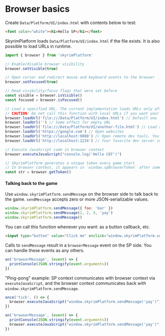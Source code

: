 # Browser basics

Create `Data/Platform/UI/index.html` with contents below to test:

```html
<font color="white"><h1>Hello SP</h1></font>
```

SkyrimPlatform loads `Data/Platform/UI/index.html` if the file exists. It is also possible to load URLs in runtime.

```typescript
import { browser } from 'skyrimPlatform'

// Enable/disable browser visibility
browser.setVisible(true)

// Open cursor and redirect mouse and keyboard events to the browser
browser.setFocused(true)

// Read visibility/focus flags that were set before
const visible = browser.isVisible()
const focused = browser.isFocused()

// Load a specified URL. The current implementation loads URLs only after the user moves the mouse, except the default URL.
// CAUTION! Do not call this function with local URLs if you want your mod to work under MO2.
browser.loadUrl('file:///Data/Platform/UI/index.html') // Default one
browser.loadUrl('') // Same effect for empty URL
browser.loadUrl('file:///Data/Platform/UI/another-file.html') // Load another page from Data
browser.loadUrl('https://google.com') // Open websites
browser.loadUrl('http://localhost:9000') // Open remote dev tools. You better open them in normal browser
browser.loadUrl('http://localhost:1234') // Your favorite dev server in watch mode

// Execute JavaScript code in browser context
browser.executeJavaScript("console.log('Hello CEF')")

// SkyrimPlatform generates a unique token every game start
// In browser context, it appears in `window.spBrowserToken` after some time from page load moment
const str = browser.getToken()
```

#### Talking back to the game

Use `window.skyrimPlatform.sendMessage` on the browser side to talk back to the game. `sendMessage` accepts zero or more JSON-serializable values.

```js
window.skyrimPlatform.sendMessage({ foo: 'bar' })
window.skyrimPlatform.sendMessage(1, 2, 3, 'yay')
window.skyrimPlatform.sendMessage()
```

You can call this function whenever you want: as a button callback, etc.

```html
<input type="button" value="Click me" onclick="window.skyrimPlatform.sendMessage({ foo: 'bar' });" />
```

Calls to `sendMessage` result in a `browserMessage` event on the SP side. You can handle these events as any others.

```ts
on('browserMessage', (event) => {
  printConsole(JSON.stringify(event.arguments))
})
```

"Ping-pong" example: SP context communicates with browser context via `executeJavaScript`, and the browser context communicates back with `window.skyrimPlatform.sendMessage`.

```ts
once('tick', () => {
  browser.executeJavaScript("window.skyrimPlatform.sendMessage('yay')")
})

on('browserMessage', (event) => {
  printConsole(JSON.stringify(event.arguments))
  browser.executeJavaScript("window.skyrimPlatform.sendMessage('yay')")
})
```
